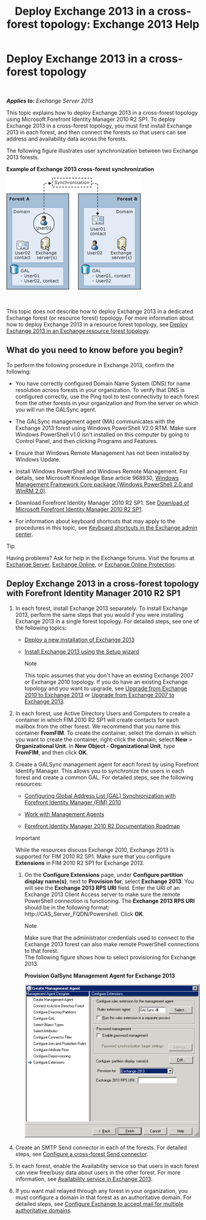 ﻿---
title: 'Deploy Exchange 2013 in a cross-forest topology: Exchange 2013 Help'
TOCTitle: Deploy Exchange 2013 in a cross-forest topology
ms:assetid: 65be650f-d435-4f60-9ff0-5cb88a726abb
ms:mtpsurl: https://technet.microsoft.com/en-us/library/Aa998597(v=EXCHG.150)
ms:contentKeyID: 50406264
ms.date: 12/09/2016
mtps_version: v=EXCHG.150
---

# Deploy Exchange 2013 in a cross-forest topology

 

_**Applies to:** Exchange Server 2013_


This topic explains how to deploy Exchange 2013 in a cross-forest topology using Microsoft Forefront Identity Manager 2010 R2 SP1. To deploy Exchange 2013 in a cross-forest topology, you must first install Exchange 2013 in each forest, and then connect the forests so that users can see address and availability data across the forests.

The following figure illustrates user synchronization between two Exchange 2013 forests.

**Example of Exchange 2013 cross-forest synchronization**

![Example of Exchange 2010 multiple forest](images/Aa998597.df0ba5dd-cb96-4542-98bd-2a425defe317(EXCHG.150).gif "Example of Exchange 2010 multiple forest")

 

This topic does *not* describe how to deploy Exchange 2013 in a dedicated Exchange forest (or resource forest) topology. For more information about how to deploy Exchange 2013 in a resource forest topology, see [Deploy Exchange 2013 in an Exchange resource forest topology](deploy-exchange-2013-in-an-exchange-resource-forest-topology-exchange-2013-help.md).

## What do you need to know before you begin?

To perform the following procedure in Exchange 2013, confirm the following:

  - You have correctly configured Domain Name System (DNS) for name resolution across forests in your organization. To verify that DNS is configured correctly, use the Ping tool to test connectivity to each forest from the other forests in your organization and from the server on which you will run the GALSync agent.

  - The GALSync management agent (MA) communicates with the Exchange 2013 forest using Windows PowerShell V2.0 RTM. Make sure Windows PowerShell v1.0 isn't installed on this computer by going to Control Panel, and then clicking Programs and Features.

  - Ensure that Windows Remote Management has not been installed by Windows Update.

  - Install Windows PowerShell and Windows Remote Management. For details, see Microsoft Knowledge Base article 968930, [Windows Management Framework Core package (Windows PowerShell 2.0 and WinRM 2.0)](http://go.microsoft.com/fwlink/p/?linkid=3052&kbid=968930).

  - Download Forefront Identity Manager 2010 R2 SP1. See [Download of Microsoft Forefront Identity Manager 2010 R2 SP1](https://go.microsoft.com/fwlink/p/?linkid=279868).

  - For information about keyboard shortcuts that may apply to the procedures in this topic, see [Keyboard shortcuts in the Exchange admin center](keyboard-shortcuts-in-the-exchange-admin-center-exchange-online-protection-help.md).


> [!TIP]
> Having problems? Ask for help in the Exchange forums. Visit the forums at <A href="https://go.microsoft.com/fwlink/p/?linkid=60612">Exchange Server</A>, <A href="https://go.microsoft.com/fwlink/p/?linkid=267542">Exchange Online</A>, or <A href="https://go.microsoft.com/fwlink/p/?linkid=285351">Exchange Online Protection</A>.



## Deploy Exchange 2013 in a cross-forest topology with Forefront Identity Manager 2010 R2 SP1

1.  In each forest, install Exchange 2013 separately. To install Exchange 2013, perform the same steps that you would if you were installing Exchange 2013 in a single forest topology. For detailed steps, see one of the following topics:
    
      - [Deploy a new installation of Exchange 2013](deploy-a-new-installation-of-exchange-2013-exchange-2013-help.md)
    
      - [Install Exchange 2013 using the Setup wizard](install-exchange-2013-using-the-setup-wizard-exchange-2013-help.md)
        

        > [!NOTE]
        > This topic assumes that you don't have an existing Exchange 2007 or Exchange 2010 topology. If you do have an existing Exchange topology and you want to upgrade, see <A href="upgrade-from-exchange-2010-to-exchange-2013-exchange-2013-help.md">Upgrade from Exchange 2010 to Exchange 2013</A> or <A href="upgrade-from-exchange-2007-to-exchange-2013-exchange-2013-help.md">Upgrade from Exchange 2007 to Exchange 2013</A>.



2.  In each forest, use Active Directory Users and Computers to create a container in which FIM 2010 R2 SP1 will create contacts for each mailbox from the other forest. We recommend that you name this container **FromFIM**. To create the container, select the domain in which you want to create the container, right-click the domain, select **New** \> **Organizational Unit**. In **New Object - Organizational Unit**, type **FromFIM**, and then click **OK**.

3.  Create a GALSync management agent for each forest by using Forefront Identify Manager. This allows you to synchronize the users in each forest and create a common GAL. For detailed steps, see the following resources:
    
      - [Configuring Global Address List (GAL) Synchronization with Forefront Identity Manager (FIM) 2010](https://go.microsoft.com/fwlink/p/?linkid=279869)
    
      - [Work with Management Agents](https://go.microsoft.com/fwlink/p/?linkid=279870)
    
      - [Forefront Identity Manager 2010 R2 Documentation Roadmap](https://go.microsoft.com/fwlink/p/?linkid=279871)
    

    > [!IMPORTANT]
    > While the resources discuss Exchange 2010, Exchange 2013 is supported for FIM 2010 R2 SP1. Make sure that you configure <STRONG>Extensions</STRONG> in FIM 2010 R2 SP1 for Exchange 2013.

    
    1.  On the **Configure Extensions** page, under **Configure partition display name(s)**, next to **Provision for**, select **Exchange 2013**. You will see the **Exchange 2013 RPS URI** field. Enter the URI of an Exchange 2013 Client Access server to make sure the remote PowerShell connection is functioning. The **Exchange 2013 RPS URI** should be in the following format: http://CAS\_Server\_FQDN/Powershell. Click **OK**.
        

        > [!NOTE]
        > Make sure that the administrator credentials used to connect to the Exchange 2013 forest can also make remote PowerShell connections to that forest.<BR>The following figure shows how to select provisioning for Exchange 2013.

        
        **Provision GalSync Management Agent for Exchange 2013**
        
        ![Management Agent Exchange 2010 provisioning](images/Aa998597.8f403cda-e5e4-4edf-887f-c1ed46cee3f5(EXCHG.150).gif "Management Agent Exchange 2010  provisioning")  

4.  Create an SMTP Send connector in each of the forests. For detailed steps, see [Configure a cross-forest Send connector](configure-a-cross-forest-send-connector-exchange-2013-help.md).

5.  In each forest, enable the Availability service so that users in each forest can view free/busy data about users in the other forest. For more information, see [Availability service in Exchange 2013](availability-service-in-exchange-2013-exchange-2013-help.md).

6.  If you want mail relayed through any forest in your organization, you must configure a domain in that forest as an authoritative domain. For detailed steps, see [Configure Exchange to accept mail for multiple authoritative domains](configure-exchange-to-accept-mail-for-multiple-authoritative-domains-exchange-2013-help.md).

